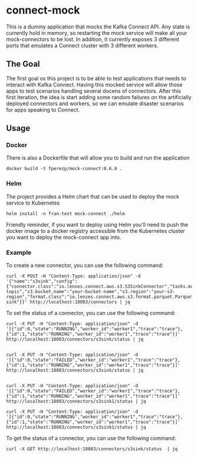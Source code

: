 # connect-mock

This is a dummy application that mocks the Kafka Connect API. 
Any state is currently hold in memory, so restarting the mock service will make all your mock-connectors to be lost.
In addition, it currently exposes 3 different ports that emulates a Connect cluster with 3 different workers.

## The Goal
The first goal os this project is to be able to test applications that needs to interact with Kafka Connect. Having this mocked service will allow those apps to test scenarios handling several docens of connectors.
After this first iteration, the idea is start adding some random failures on the artificially deployed connectors and workers, so we can emulate disaster scenarios for apps speaking to Connect.

## Usage

### Docker
There is also a Dockerfile that will allow you to build and run the application

```
docker build -t fperezp/mock-connect:0.6.0 .
```


### Helm
The project provides a Helm chart that can be used to deploy the mock service to Kubernetes

```
helm install -n fran-test mock-connect ./helm
```

Friendly reminder, if you want to deploy using Helm you'll need to push the docker image to a docker registry accessible from the Kubernetes cluster you want to deploy the mock-connect app into.


### Example

To create a new connector, you can use the following command:

```
curl -X POST -H "Content-Type: application/json" -d '{"name":"s3sink","config":{"connector.class":"io.lenses.connect.aws.s3.S3SinkConnector","tasks.max":"1","topics":"your-topic","s3.bucket.name":"your-bucket-name","s3.region":"your-s3-region","format.class":"io.lenses.connect.aws.s3.format.parquet.ParquetFormat","flush.size":"1000","name":"s3-sink"}}' http://localhost:18083/connectors | jq
```

To set the status of a connector, you can use the following command:

```
curl -X PUT -H "Content-Type: application/json" -d '[{"id":0,"state":"RUNNING","worker_id":"worker1","trace":"trace"},{"id":1,"state":"RUNNING","worker_id":"worker1","trace":"trace"}]' http://localhost:18083/connectors/s3sink/status | jq


curl -X PUT -H "Content-Type: application/json" -d '[{"id":0,"state":"FAILED","worker_id":"worker1","trace":"trace"},{"id":1,"state":"RUNNING","worker_id":"worker1","trace":"trace"}]' http://localhost:18083/connectors/s3sink/status | jq


curl -X PUT -H "Content-Type: application/json" -d '[{"id":0,"state":"FAILED","worker_id":"worker1","trace":"trace"},{"id":1,"state":"RUNNING","worker_id":"worker1","trace":"trace"}]' http://localhost:18083/connectors/s3sink1/status | jq

curl -X PUT -H "Content-Type: application/json" -d '[{"id":0,"state":"RUNNING","worker_id":"worker1","trace":"trace"},{"id":1,"state":"RUNNING","worker_id":"worker1","trace":"trace"}]' http://localhost:18083/connectors/s3sink1/status | jq
```

To get the status of a connector, you can use the following command:

```
curl -X GET http://localhost:18083/connectors/s3sink/status  | jq
```